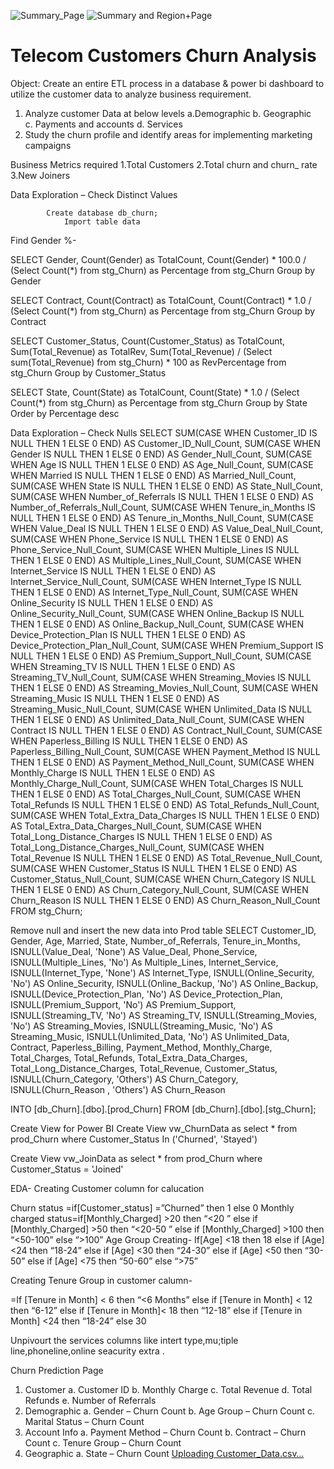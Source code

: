 ![Summary_Page](https://github.com/user-attachments/assets/95467001-81e6-4977-8f9c-eefa7612c1f1)
![Summary and  Region+Page](https://github.com/user-attachments/assets/e122495c-ff93-4176-88c3-72ac5c9875ba)
# Telecom Customers Churn Analysis
Object: Create an entire ETL process in a database &amp; power bi dashboard to utilize the customer data to analyze business requirement.

1. Analyze customer Data at below levels 
a.Demographic
b. Geographic  
c. Payments and accounts
d. Services 
2. Study the churn profile and identify areas for implementing marketing campaigns

Business Metrics required 
1.Total Customers
2.Total churn and  churn_ rate
3.New  Joiners

Data Exploration – Check Distinct Values

            Create database db_churn;
                Import table data
Find Gender %-

SELECT Gender, Count(Gender) as TotalCount,
Count(Gender) * 100.0 / (Select Count(*) from stg_Churn)  as Percentage
from stg_Churn
Group by Gender

SELECT Contract, Count(Contract) as TotalCount,
Count(Contract) * 1.0 / (Select Count(*) from stg_Churn)  as Percentage
from stg_Churn
Group by Contract


SELECT Customer_Status, Count(Customer_Status) as TotalCount, Sum(Total_Revenue) as TotalRev,
Sum(Total_Revenue) / (Select sum(Total_Revenue) from stg_Churn) * 100  as RevPercentage
from stg_Churn
Group by Customer_Status

SELECT State, Count(State) as TotalCount,
Count(State) * 1.0 / (Select Count(*) from stg_Churn)  as Percentage
from stg_Churn
Group by State
Order by Percentage desc


Data Exploration – Check Nulls
SELECT 
    SUM(CASE WHEN Customer_ID IS NULL THEN 1 ELSE 0 END) AS Customer_ID_Null_Count,
    SUM(CASE WHEN Gender IS NULL THEN 1 ELSE 0 END) AS Gender_Null_Count,
    SUM(CASE WHEN Age IS NULL THEN 1 ELSE 0 END) AS Age_Null_Count,
    SUM(CASE WHEN Married IS NULL THEN 1 ELSE 0 END) AS Married_Null_Count,
    SUM(CASE WHEN State IS NULL THEN 1 ELSE 0 END) AS State_Null_Count,
    SUM(CASE WHEN Number_of_Referrals IS NULL THEN 1 ELSE 0 END) AS Number_of_Referrals_Null_Count,
    SUM(CASE WHEN Tenure_in_Months IS NULL THEN 1 ELSE 0 END) AS Tenure_in_Months_Null_Count,
    SUM(CASE WHEN Value_Deal IS NULL THEN 1 ELSE 0 END) AS Value_Deal_Null_Count,
    SUM(CASE WHEN Phone_Service IS NULL THEN 1 ELSE 0 END) AS Phone_Service_Null_Count,
    SUM(CASE WHEN Multiple_Lines IS NULL THEN 1 ELSE 0 END) AS Multiple_Lines_Null_Count,
    SUM(CASE WHEN Internet_Service IS NULL THEN 1 ELSE 0 END) AS Internet_Service_Null_Count,
    SUM(CASE WHEN Internet_Type IS NULL THEN 1 ELSE 0 END) AS Internet_Type_Null_Count,
    SUM(CASE WHEN Online_Security IS NULL THEN 1 ELSE 0 END) AS Online_Security_Null_Count,
    SUM(CASE WHEN Online_Backup IS NULL THEN 1 ELSE 0 END) AS Online_Backup_Null_Count,
    SUM(CASE WHEN Device_Protection_Plan IS NULL THEN 1 ELSE 0 END) AS Device_Protection_Plan_Null_Count,
    SUM(CASE WHEN Premium_Support IS NULL THEN 1 ELSE 0 END) AS Premium_Support_Null_Count,
    SUM(CASE WHEN Streaming_TV IS NULL THEN 1 ELSE 0 END) AS Streaming_TV_Null_Count,
    SUM(CASE WHEN Streaming_Movies IS NULL THEN 1 ELSE 0 END) AS Streaming_Movies_Null_Count,
    SUM(CASE WHEN Streaming_Music IS NULL THEN 1 ELSE 0 END) AS Streaming_Music_Null_Count,
    SUM(CASE WHEN Unlimited_Data IS NULL THEN 1 ELSE 0 END) AS Unlimited_Data_Null_Count,
    SUM(CASE WHEN Contract IS NULL THEN 1 ELSE 0 END) AS Contract_Null_Count,
    SUM(CASE WHEN Paperless_Billing IS NULL THEN 1 ELSE 0 END) AS Paperless_Billing_Null_Count,
    SUM(CASE WHEN Payment_Method IS NULL THEN 1 ELSE 0 END) AS Payment_Method_Null_Count,
    SUM(CASE WHEN Monthly_Charge IS NULL THEN 1 ELSE 0 END) AS Monthly_Charge_Null_Count,
    SUM(CASE WHEN Total_Charges IS NULL THEN 1 ELSE 0 END) AS Total_Charges_Null_Count,
    SUM(CASE WHEN Total_Refunds IS NULL THEN 1 ELSE 0 END) AS Total_Refunds_Null_Count,
    SUM(CASE WHEN Total_Extra_Data_Charges IS NULL THEN 1 ELSE 0 END) AS Total_Extra_Data_Charges_Null_Count,
    SUM(CASE WHEN Total_Long_Distance_Charges IS NULL THEN 1 ELSE 0 END) AS Total_Long_Distance_Charges_Null_Count,
    SUM(CASE WHEN Total_Revenue IS NULL THEN 1 ELSE 0 END) AS Total_Revenue_Null_Count,
    SUM(CASE WHEN Customer_Status IS NULL THEN 1 ELSE 0 END) AS Customer_Status_Null_Count,
    SUM(CASE WHEN Churn_Category IS NULL THEN 1 ELSE 0 END) AS Churn_Category_Null_Count,
    SUM(CASE WHEN Churn_Reason IS NULL THEN 1 ELSE 0 END) AS Churn_Reason_Null_Count
FROM stg_Churn;


Remove null and insert the new data into Prod table
SELECT 
    Customer_ID,
    Gender,
    Age,
    Married,
    State,
    Number_of_Referrals,
    Tenure_in_Months,
    ISNULL(Value_Deal, 'None') AS Value_Deal,
    Phone_Service,
    ISNULL(Multiple_Lines, 'No') As Multiple_Lines,
    Internet_Service,
    ISNULL(Internet_Type, 'None') AS Internet_Type,
    ISNULL(Online_Security, 'No') AS Online_Security,
    ISNULL(Online_Backup, 'No') AS Online_Backup,
    ISNULL(Device_Protection_Plan, 'No') AS Device_Protection_Plan,
    ISNULL(Premium_Support, 'No') AS Premium_Support,
    ISNULL(Streaming_TV, 'No') AS Streaming_TV,
    ISNULL(Streaming_Movies, 'No') AS Streaming_Movies,
    ISNULL(Streaming_Music, 'No') AS Streaming_Music,
    ISNULL(Unlimited_Data, 'No') AS Unlimited_Data,
    Contract,
    Paperless_Billing,
    Payment_Method,
    Monthly_Charge,
    Total_Charges,
    Total_Refunds,
    Total_Extra_Data_Charges,
    Total_Long_Distance_Charges,
    Total_Revenue,
    Customer_Status,
    ISNULL(Churn_Category, 'Others') AS Churn_Category,
    ISNULL(Churn_Reason , 'Others') AS Churn_Reason

INTO [db_Churn].[dbo].[prod_Churn]
FROM [db_Churn].[dbo].[stg_Churn];


Create View for Power BI
Create View vw_ChurnData as
	select * from prod_Churn where Customer_Status In ('Churned', 'Stayed')


Create View vw_JoinData as
	select * from prod_Churn where Customer_Status = 'Joined'

EDA-
Creating  Customer  column  for  calucation  

Churn  status =if[Customer_status] =”Churned” then 1 else 0
Monthly  charged  status=if[Monthly_Charged] >20  then “<20 ”
 else if [Monthly_Charged] >50  then “<20-50 ”
else if [Monthly_Charged] >100  then “<50-100”
else  “>100”
Age Group  Creating-
If[Age] <18  then 18 else if [Age]  <24  then “18-24” else if  [Age]  <30 then “24-30” else  if  [Age]  <50  then “30-50” else  if  [Age]  <75  then  “50-60” else   “>75”  

Creating  Tenure Group  in  customer  calumn-

=If [Tenure  in  Month] < 6 then “<6 Months” else  if  [Tenure  in  Month] < 12 then  “6-12” else if [Tenure  in  Month]< 18 then  “12-18” else  if [Tenure  in  Month] <24  then  “18-24” else  30

Unpivourt  the  services  columns like  intert type,mu;tiple line,phoneline,online  seacurity extra .


Churn Prediction Page
 1. Customer
a.       Customer ID
b.       Monthly Charge
c.       Total Revenue
d.       Total Refunds
e.       Number of Referrals
2.  Demographic
a.       Gender – Churn Count
b.       Age Group – Churn Count
c.       Marital Status – Churn Count
3.  Account Info
a.       Payment Method – Churn Count
b.       Contract – Churn Count
c.       Tenure Group – Churn Count
4.  Geographic
a.       State – Churn Count
[Uploading Customer_Data.csv…]()
